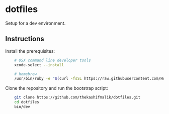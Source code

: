 dotfiles
========
Setup for a dev environment.

Instructions
------------
Install the prerequisites:

```bash
    # OSX command line developer tools
    xcode-select --install

    # homebrew
    /usr/bin/ruby -e "$(curl -fsSL https://raw.githubusercontent.com/Homebrew/install/master/install)"
```


Clone the repository and run the bootstrap script:

```bash
    git clone https://github.com/thekashifmalik/dotfiles.git
    cd dotfiles
    bin/dev
```
